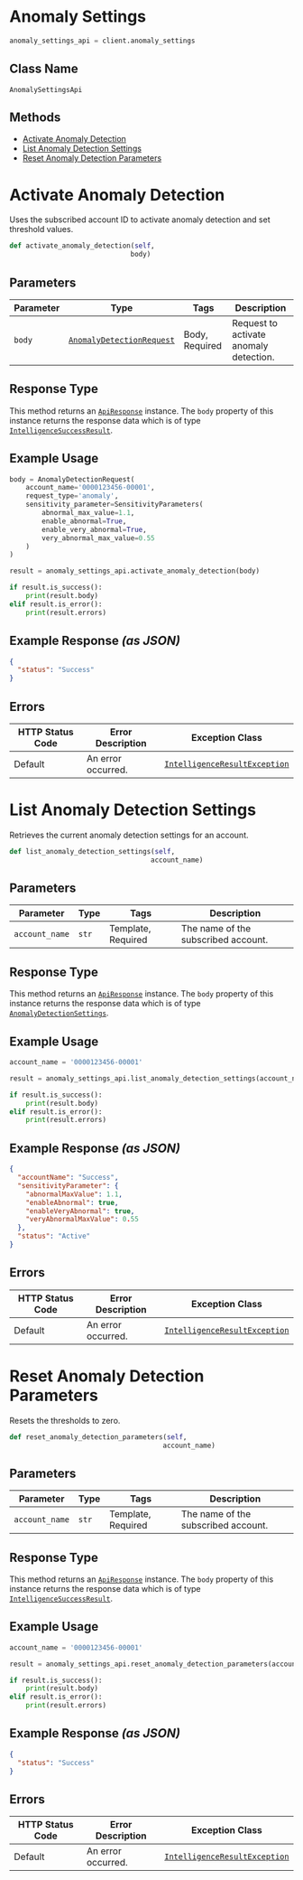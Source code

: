 # Anomaly Settings

```python
anomaly_settings_api = client.anomaly_settings
```

## Class Name

`AnomalySettingsApi`

## Methods

* [Activate Anomaly Detection](../../doc/controllers/anomaly-settings.md#activate-anomaly-detection)
* [List Anomaly Detection Settings](../../doc/controllers/anomaly-settings.md#list-anomaly-detection-settings)
* [Reset Anomaly Detection Parameters](../../doc/controllers/anomaly-settings.md#reset-anomaly-detection-parameters)


# Activate Anomaly Detection

Uses the subscribed account ID to activate anomaly detection and set threshold values.

```python
def activate_anomaly_detection(self,
                              body)
```

## Parameters

| Parameter | Type | Tags | Description |
|  --- | --- | --- | --- |
| `body` | [`AnomalyDetectionRequest`](../../doc/models/anomaly-detection-request.md) | Body, Required | Request to activate anomaly detection. |

## Response Type

This method returns an [`ApiResponse`](../../doc/api-response.md) instance. The `body` property of this instance returns the response data which is of type [`IntelligenceSuccessResult`](../../doc/models/intelligence-success-result.md).

## Example Usage

```python
body = AnomalyDetectionRequest(
    account_name='0000123456-00001',
    request_type='anomaly',
    sensitivity_parameter=SensitivityParameters(
        abnormal_max_value=1.1,
        enable_abnormal=True,
        enable_very_abnormal=True,
        very_abnormal_max_value=0.55
    )
)

result = anomaly_settings_api.activate_anomaly_detection(body)

if result.is_success():
    print(result.body)
elif result.is_error():
    print(result.errors)
```

## Example Response *(as JSON)*

```json
{
  "status": "Success"
}
```

## Errors

| HTTP Status Code | Error Description | Exception Class |
|  --- | --- | --- |
| Default | An error occurred. | [`IntelligenceResultException`](../../doc/models/intelligence-result-exception.md) |


# List Anomaly Detection Settings

Retrieves the current anomaly detection settings for an account.

```python
def list_anomaly_detection_settings(self,
                                   account_name)
```

## Parameters

| Parameter | Type | Tags | Description |
|  --- | --- | --- | --- |
| `account_name` | `str` | Template, Required | The name of the subscribed account. |

## Response Type

This method returns an [`ApiResponse`](../../doc/api-response.md) instance. The `body` property of this instance returns the response data which is of type [`AnomalyDetectionSettings`](../../doc/models/anomaly-detection-settings.md).

## Example Usage

```python
account_name = '0000123456-00001'

result = anomaly_settings_api.list_anomaly_detection_settings(account_name)

if result.is_success():
    print(result.body)
elif result.is_error():
    print(result.errors)
```

## Example Response *(as JSON)*

```json
{
  "accountName": "Success",
  "sensitivityParameter": {
    "abnormalMaxValue": 1.1,
    "enableAbnormal": true,
    "enableVeryAbnormal": true,
    "veryAbnormalMaxValue": 0.55
  },
  "status": "Active"
}
```

## Errors

| HTTP Status Code | Error Description | Exception Class |
|  --- | --- | --- |
| Default | An error occurred. | [`IntelligenceResultException`](../../doc/models/intelligence-result-exception.md) |


# Reset Anomaly Detection Parameters

Resets the thresholds to zero.

```python
def reset_anomaly_detection_parameters(self,
                                      account_name)
```

## Parameters

| Parameter | Type | Tags | Description |
|  --- | --- | --- | --- |
| `account_name` | `str` | Template, Required | The name of the subscribed account. |

## Response Type

This method returns an [`ApiResponse`](../../doc/api-response.md) instance. The `body` property of this instance returns the response data which is of type [`IntelligenceSuccessResult`](../../doc/models/intelligence-success-result.md).

## Example Usage

```python
account_name = '0000123456-00001'

result = anomaly_settings_api.reset_anomaly_detection_parameters(account_name)

if result.is_success():
    print(result.body)
elif result.is_error():
    print(result.errors)
```

## Example Response *(as JSON)*

```json
{
  "status": "Success"
}
```

## Errors

| HTTP Status Code | Error Description | Exception Class |
|  --- | --- | --- |
| Default | An error occurred. | [`IntelligenceResultException`](../../doc/models/intelligence-result-exception.md) |

